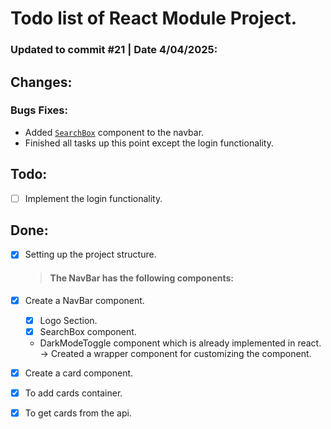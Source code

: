 # Todo list of React Module Project.

### Updated to commit #21 | Date 4/04/2025:

## Changes:

### Bugs Fixes:

-   Added [`SearchBox`](./website/src/components/SearchBox.tsx) component to the navbar.
-   Finished all tasks up this point except the login functionality.

## Todo:

-   [ ] Implement the login functionality.

## Done:

-   [x] Setting up the project structure.

    > #### The NavBar has the following components:

-   [x] Create a NavBar component.

    -   [x] Logo Section.
    -   [x] SearchBox component.
    -   DarkModeToggle component which is already implemented in react. -> Created a wrapper component for customizing the component.

-   [x] Create a card component.

-   [x] To add cards container.
-   [x] To get cards from the api.
